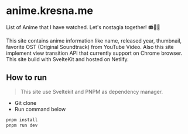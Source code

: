 # anime.kresna.me

List of Anime that I have watched. Let's nostagia together! 📻🎼🎼

This site contains anime information like name, released year, thumbnail, favorite OST (Original Soundtrack) from YouTube Video. Also this site implement view transition API that currently support on Chrome browser. This site build with SvelteKit and hosted on Netlify.

## How to run

> This site use Sveltekit and PNPM as dependency manager.

- Git clone
- Run command below

```bash
pnpm install
pnpm run dev
```
